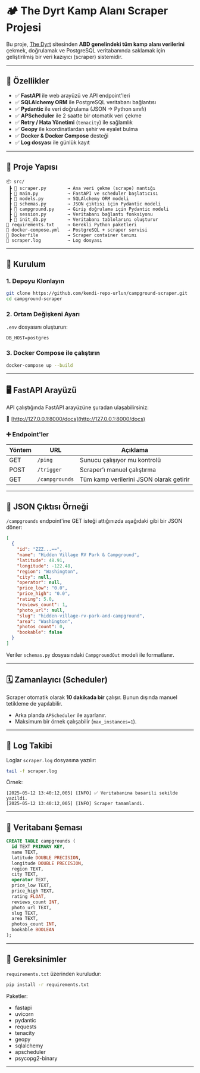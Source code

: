 
# 🏕 The Dyrt Kamp Alanı Scraper Projesi

Bu proje, [The Dyrt](https://thedyrt.com/search) sitesinden **ABD genelindeki tüm kamp alanı verilerini** çekmek, doğrulamak ve PostgreSQL veritabanında saklamak için geliştirilmiş bir veri kazıyıcı (scraper) sistemidir.

---

## 🚀 Özellikler

- ✅ **FastAPI** ile web arayüzü ve API endpoint'leri
- ✅ **SQLAlchemy ORM** ile PostgreSQL veritabanı bağlantısı
- ✅ **Pydantic** ile veri doğrulama (JSON → Python sınıfı)
- ✅ **APScheduler** ile 2 saatte bir otomatik veri çekme
- ✅ **Retry / Hata Yönetimi** (`tenacity`) ile sağlamlık
- ✅ **Geopy** ile koordinatlardan şehir ve eyalet bulma
- ✅ **Docker & Docker Compose** desteği
- ✅ **Log dosyası** ile günlük kayıt

---

## 📁 Proje Yapısı

```
📦 src/
 ┣ 📜 scraper.py        → Ana veri çekme (scrape) mantığı
 ┣ 📜 main.py           → FastAPI ve scheduler başlatıcısı
 ┣ 📜 models.py         → SQLAlchemy ORM modeli
 ┣ 📜 schemas.py        → JSON çıktısı için Pydantic modeli
 ┣ 📜 campground.py     → Giriş doğrulama için Pydantic modeli
 ┣ 📜 session.py        → Veritabanı bağlantı fonksiyonu
 ┣ 📜 init_db.py        → Veritabanı tablolarını oluşturur
📜 requirements.txt     → Gerekli Python paketleri
📜 docker-compose.yml   → PostgreSQL + scraper servisi
📜 Dockerfile           → Scraper container tanımı
📜 scraper.log          → Log dosyası
```

---

## 🔧 Kurulum

### 1. Depoyu Klonlayın

```bash
git clone https://github.com/kendi-repo-urlun/campground-scraper.git
cd campground-scraper
```

### 2. Ortam Değişkeni Ayarı

`.env` dosyasını oluşturun:

```
DB_HOST=postgres
```

### 3. Docker Compose ile çalıştırın

```bash
docker-compose up --build
```

---

## 🖥 FastAPI Arayüzü

API çalıştığında FastAPI arayüzüne şuradan ulaşabilirsiniz:

📍 [http://127.0.0.1:8000/docs](http://127.0.0.1:8000/docs)

### ➕ Endpoint'ler

| Yöntem | URL | Açıklama |
|--------|-----|----------|
| GET | `/ping` | Sunucu çalışıyor mu kontrolü |
| POST | `/trigger` | Scraper’ı manuel çalıştırma |
| GET | `/campgrounds` | Tüm kamp verilerini JSON olarak getirir |

---

## 🔎 JSON Çıktısı Örneği

`/campgrounds` endpoint'ine GET isteği attığınızda aşağıdaki gibi bir JSON döner:

```json
[
  {
    "id": "ZZZ...==",
    "name": "Hidden Village RV Park & Campground",
    "latitude": 48.91,
    "longitude": -122.48,
    "region": "Washington",
    "city": null,
    "operator": null,
    "price_low": "0.0",
    "price_high": "0.0",
    "rating": 5.0,
    "reviews_count": 1,
    "photo_url": null,
    "slug": "hidden-village-rv-park-and-campground",
    "area": "Washington",
    "photos_count": 0,
    "bookable": false
  }
]
```

Veriler `schemas.py` dosyasındaki `CampgroundOut` modeli ile formatlanır.

---

## 🗓 Zamanlayıcı (Scheduler)

Scraper otomatik olarak **10 dakikada bir** çalışır. Bunun dışında manuel tetikleme de yapılabilir.

- Arka planda `APScheduler` ile ayarlanır.
- Maksimum bir örnek çalışabilir (`max_instances=1`).

---

## 🧪 Log Takibi

Loglar `scraper.log` dosyasına yazılır:

```bash
tail -f scraper.log
```

Örnek:

```
[2025-05-12 13:40:12,005] [INFO] ✅ Veritabanina basarili sekilde yazildi.
[2025-05-12 13:40:12,005] [INFO] Scraper tamamlandi.
```

---

## 💾 Veritabanı Şeması

```sql
CREATE TABLE campgrounds (
  id TEXT PRIMARY KEY,
  name TEXT,
  latitude DOUBLE PRECISION,
  longitude DOUBLE PRECISION,
  region TEXT,
  city TEXT,
  operator TEXT,
  price_low TEXT,
  price_high TEXT,
  rating FLOAT,
  reviews_count INT,
  photo_url TEXT,
  slug TEXT,
  area TEXT,
  photos_count INT,
  bookable BOOLEAN
);
```

---

## 📜 Gereksinimler

`requirements.txt` üzerinden kuruludur:

```bash
pip install -r requirements.txt
```

Paketler:

- fastapi
- uvicorn
- pydantic
- requests
- tenacity
- geopy
- sqlalchemy
- apscheduler
- psycopg2-binary

---


